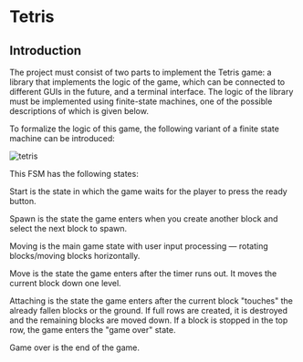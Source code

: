 # Tetris
## Introduction

The project must consist of two parts to implement the Tetris game: a library that implements the logic of the game, which can be connected to different GUIs in the future, and a terminal interface. The logic of the library must be implemented using finite-state machines, one of the possible descriptions of which is given below.

To formalize the logic of this game, the following variant of a finite state machine can be introduced:

![tetris](https://github.com/user-attachments/assets/d5e29000-6662-46a0-8dea-835b321f2cce)


This FSM has the following states:

Start is the state in which the game waits for the player to press the ready button.

Spawn is the state the game enters when you create another block and select the next block to spawn.

Moving is the main game state with user input processing — rotating blocks/moving blocks horizontally.

Move is the state the game enters after the timer runs out. It moves the current block down one level.

Attaching is the state the game enters after the current block "touches" the already fallen blocks or the ground. If full rows are created, it is destroyed and the remaining blocks are moved down. If a block is stopped in the top row, the game enters the "game over" state.

Game over is the end of the game.
